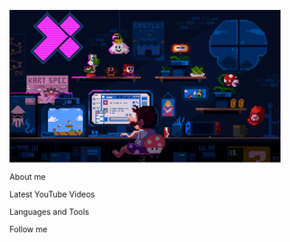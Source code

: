 ![Header](https://github.com/aten88/aten88/blob/main/assets/mario_developer.gif)

About me

Latest YouTube Videos

Languages and Tools

Follow me